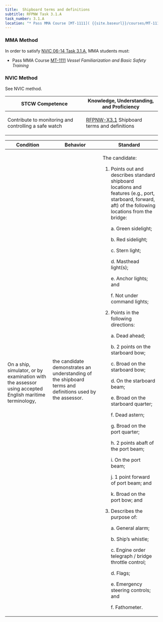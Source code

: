 ```yaml
---
title:  Shipboard terms and definitions
subtitle: RFPNW Task 3.1.A 
task_number: 3.1.A
location: "* Pass MMA Course [MT-1111]( {{site.baseurl}}/courses/MT-1111) *Vessel Familiarization and Basic Safety Training*" 
---
```



### MMA Method

In order to satisfy  [NVIC 06-14  Task  3.1.A]({{site.baseurl}}/assets/images/nvic-06-14.pdf), MMA students must:

* Pass MMA Course [MT-1111]( {{site.baseurl}}/courses/MT-1111) *Vessel Familiarization and Basic Safety Training*


### NVIC Method

<a onclick="togglevisibility('nvic_methods')" >See NVIC method.</a>

<div id='nvic_methods' class='hide'>

<table>
<thead>
<tr>
<th class='forty'> STCW Competence </th>
<th class='sixty'> Knowledge, Understanding, and Proficiency </th>
</tr>
</thead>




<tbody>
<tr><td markdown='1'>

Contribute to monitoring and controlling a safe watch

</td><td markdown='1'>

[RFPNW-X3.1](../../tables/24.html#RFPNW-X3.1) Shipboard terms and definitions

</td></tr>


</tbody>
</table>


<table>
<thead>
<tr><th class='twenty'>  Condition </th><th class='twenty'> Behavior </th><th  class='sixty'>Standard </th></tr>
</thead>
<tbody >



<tr><td markdown='1'>

On a ship, simulator, or by examination with the assessor using  accepted English maritime terminology,

</td><td markdown='1'>

the candidate demonstrates an understanding of the shipboard terms and definitions used by the assessor.

<br>

<div class="tooltip">
<span class="tooltiptext">
</span>
</div>


</td><td markdown='1'>

The candidate:

1. Points out and describes standard shipboard locations and features (e.g., port, starboard, forward, aft) of the following locations from the bridge:

	a. Green sidelight;

	b. Red sidelight;

	c. Stern light;

	d. Masthead light(s);

	e. Anchor lights; and 

	f. Not under command lights;

2. Points in the following directions:

	a. Dead ahead;

	b. 2 points on the starboard bow;

	c. Broad on the starboard bow;

	d. On the starboard beam;

	e. Broad on the starboard quarter;

	f. Dead astern;

	g. Broad on the port quarter;

	h. 2 points abaft of the port beam;

	i. On the port beam;

	j. 1 point forward of port beam; and 

	k. Broad on the port bow; and

3. Describes the purpose of:

	a. General alarm;

	b. Ship’s whistle;

	c. Engine order telegraph / bridge throttle control;

	d. Flags;

	e. Emergency steering controls; and 

	f. Fathometer.

</td></tr>
</tbody>
</table>
</div>
